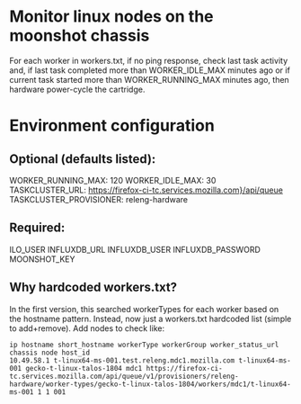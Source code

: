 # Monitor linux nodes on the moonshot chassis

For each worker in workers.txt,
if no ping response,
    check last task activity and,
        if last task completed more than WORKER_IDLE_MAX minutes ago
        or if current task started more than WORKER_RUNNING_MAX minutes ago,
    then hardware power-cycle the cartridge.


# Environment configuration

## Optional (defaults listed):
WORKER_RUNNING_MAX: 120
WORKER_IDLE_MAX: 30
TASKCLUSTER_URL: https://firefox-ci-tc.services.mozilla.com}/api/queue
TASKCLUSTER_PROVISIONER: releng-hardware

## Required:
ILO_USER
INFLUXDB_URL
INFLUXDB_USER
INFLUXDB_PASSWORD
MOONSHOT_KEY

## Why hardcoded workers.txt?
  In the first version,
  this searched workerTypes for each worker based on the hostname pattern.
  Instead, now just a workers.txt hardcoded list (simple to add+remove).
  Add nodes to check like:
```
ip hostname short_hostname workerType workerGroup worker_status_url chassis node host_id
10.49.58.1 t-linux64-ms-001.test.releng.mdc1.mozilla.com t-linux64-ms-001 gecko-t-linux-talos-1804 mdc1 https://firefox-ci-tc.services.mozilla.com/api/queue/v1/provisioners/releng-hardware/worker-types/gecko-t-linux-talos-1804/workers/mdc1/t-linux64-ms-001 1 1 001
```
